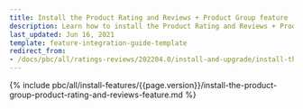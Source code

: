 ```yaml
---
title: Install the Product Rating and Reviews + Product Group feature
description: Learn how to install the Product Rating and Reviews + Product Group feature to a Spryker project.
last_updated: Jun 16, 2021
template: feature-integration-guide-template
redirect_from:
- /docs/pbc/all/ratings-reviews/202204.0/install-and-upgrade/install-the-product-rating-and-reviews-product-group-feature.html
---
```


{% include pbc/all/install-features/{{page.version}}/install-the-product-group-product-rating-and-reviews-feature.md %} <!-- To edit, see /_includes/pbc/all/install-features/202311.0/install-the-product-group-product-rating-and-reviews-feature.md -->
